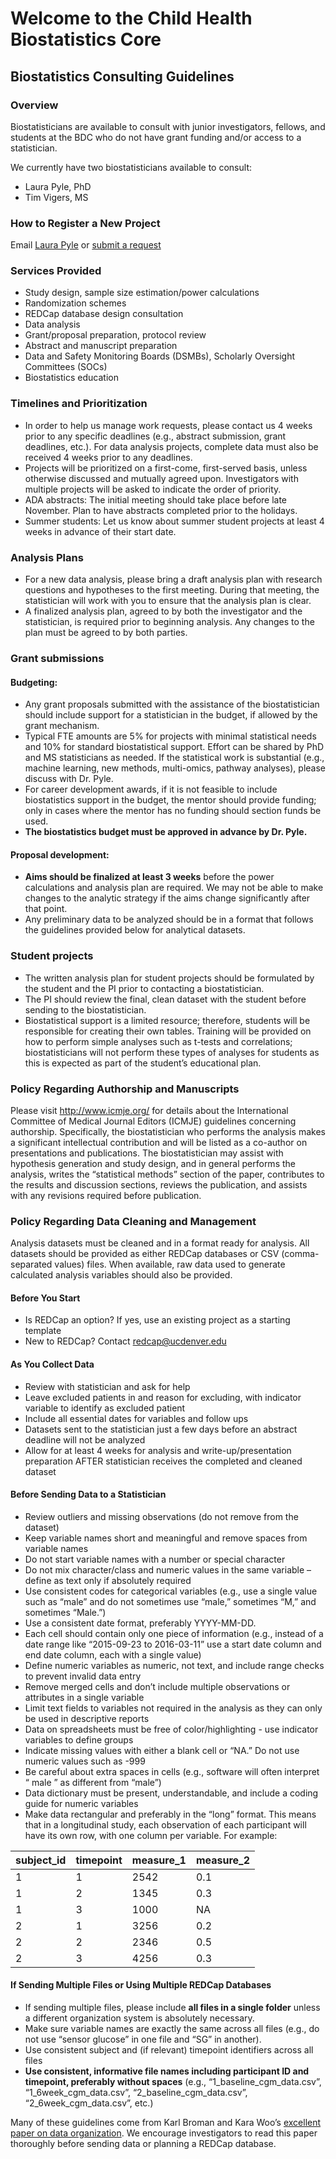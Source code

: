# Welcome to the Child Health Biostatistics Core

## Biostatistics Consulting Guidelines

### Overview
Biostatisticians are available to consult with junior investigators, fellows, and students at the BDC who do not have grant funding and/or access to a statistician.

We currently have two biostatisticians available to consult:
- Laura Pyle, PhD
- Tim Vigers, MS


### How to Register a New Project
Email [Laura Pyle](laura.pyle@ucdenver.edu) or [submit a request](https://redcap.ucdenver.edu/surveys/?s=MP9WKRLK74)

### Services Provided
- Study design, sample size estimation/power calculations
- Randomization schemes
- REDCap database design consultation
- Data analysis
- Grant/proposal preparation, protocol review
- Abstract and manuscript preparation
- Data and Safety Monitoring Boards (DSMBs), Scholarly Oversight Committees (SOCs)
- Biostatistics education


### Timelines and Prioritization
- In order to help us manage work requests, please contact us 4 weeks prior to any specific deadlines (e.g., abstract submission, grant deadlines, etc.). For data analysis projects, complete data must also be received 4 weeks prior to any deadlines.
- Projects will be prioritized on a first-come, first-served basis, unless otherwise discussed and mutually agreed upon. Investigators with multiple projects will be asked to indicate the order of priority.
- ADA abstracts: The initial meeting should take place before late November.  Plan to have abstracts completed prior to the holidays.
- Summer students: Let us know about summer student projects at least 4 weeks in advance of their start date.

### Analysis Plans
- For a new data analysis, please bring a draft analysis plan with research questions and hypotheses to the first meeting.  During that meeting, the statistician will work with you to ensure that the analysis plan is clear.  
- A finalized analysis plan, agreed to by both the investigator and the statistician, is required prior to beginning analysis.  Any changes to the plan must be agreed to by both parties.
	
### Grant submissions
#### Budgeting: 
- Any grant proposals submitted with the assistance of the biostatistician should include support for a statistician in the budget, if allowed by the grant mechanism.  
- Typical FTE amounts are 5% for projects with minimal statistical needs and 10% for standard biostatistical support.  Effort can be shared by PhD and MS statisticians as needed.  If the statistical work is substantial (e.g., machine learning, new methods, multi-omics, pathway analyses), please discuss with Dr. Pyle.
- For career development awards, if it is not feasible to include biostatistics support in the budget, the mentor should provide funding; only in cases where the mentor has no funding should section funds be used.
- **The biostatistics budget must be approved in advance by Dr. Pyle.**  
#### Proposal development: 
- **Aims should be finalized at least 3 weeks** before the power calculations and analysis plan are required.  We may not be able to make changes to the analytic strategy if the aims change significantly after that point.
- Any preliminary data to be analyzed should be in a format that follows the guidelines provided below for analytical datasets.  

### Student projects
- The written analysis plan for student projects should be formulated by the student and the PI prior to contacting a biostatistician.  
- The PI should review the final, clean dataset with the student before sending to the biostatistician.  
- Biostatistical support is a limited resource; therefore, students will be responsible for creating their own tables.  Training will be provided on how to perform simple analyses such as t-tests and correlations; biostatisticians will not perform these types of analyses for students as this is expected as part of the student’s educational plan.

### Policy Regarding Authorship and Manuscripts
Please visit http://www.icmje.org/ for details about the International Committee of Medical Journal Editors (ICMJE) guidelines concerning authorship.  Specifically, the biostatistician who performs the analysis makes a significant intellectual contribution and will be listed as a co-author on presentations and publications. The biostatistician may assist with hypothesis generation and study design, and in general performs the analysis, writes the “statistical methods” section of the paper, contributes to the results and discussion sections, reviews the publication, and assists with any revisions required before publication. 

### Policy Regarding Data Cleaning and Management
 
Analysis datasets must be cleaned and in a format ready for analysis.  All datasets should be provided as either REDCap databases or CSV (comma-separated values) files. When available, raw data used to generate calculated analysis variables should also be provided.
 
#### Before You Start
- Is REDCap an option? If yes, use an existing project as a starting template
- New to REDCap? Contact redcap@ucdenver.edu 
 
#### As You Collect Data
- Review with statistician and ask for help
- Leave excluded patients in and reason for excluding, with indicator variable to identify as excluded patient
- Include all essential dates for variables and follow ups
- Datasets sent to the statistician just a few days before an abstract deadline will not be analyzed
- Allow for at least 4 weeks for analysis and write-up/presentation preparation AFTER statistician receives the completed and cleaned dataset
 
#### Before Sending Data to a Statistician
- Review outliers and missing observations (do not remove from the dataset)
- Keep variable names short and meaningful and remove spaces from variable names
- Do not start variable names with a number or special character
- Do not mix character/class and numeric values in the same variable – define as text only if absolutely required
- Use consistent codes for categorical variables (e.g., use a single value such as “male” and do not sometimes use “male,” sometimes “M,” and sometimes “Male.”)
- Use a consistent date format, preferably YYYY-MM-DD.
- Each cell should contain only one piece of information (e.g., instead of a date range like “2015-09-23 to 2016-03-11” use a start date column and end date column, each with a single value)
- Define numeric variables as numeric, not text, and include range checks to prevent invalid data entry
- Remove merged cells and don’t include multiple observations or attributes in a single variable
- Limit text fields to variables not required in the analysis as they can only be used in descriptive reports
- Data on spreadsheets must be free of color/highlighting -   use indicator variables to define groups
- Indicate missing values with either a blank cell or “NA.” Do not use numeric values such as -999
- Be careful about extra spaces in cells (e.g., software will often interpret “ male ”  as different from “male”)
- Data dictionary must be present, understandable, and include a coding guide for numeric variables
- Make data rectangular and preferably in the “long” format. This means that in a longitudinal study, each observation of each participant will have its own row, with one column per variable. For example:

|subject_id|timepoint|measure_1|measure_2|
|----------|---------|---------|---------|
|1|1|2542|0.1|
|1|2|1345|0.3|
|1|3|1000|NA|
|2|1|3256|0.2|
|2|2|2346|0.5|
|2|3|4256|0.3|

#### If Sending Multiple Files or Using Multiple REDCap Databases
- If sending multiple files, please include **all files in a single folder** unless a different organization system is absolutely necessary.
- Make sure variable names are exactly the same across all files (e.g., do not use “sensor glucose” in one file and “SG” in another).
- Use consistent subject and (if relevant) timepoint identifiers across all files
- **Use consistent, informative file names including participant ID and timepoint, preferably without spaces** (e.g., “1_baseline_cgm_data.csv”, “1_6week_cgm_data.csv”, “2_baseline_cgm_data.csv”, “2_6week_cgm_data.csv”, etc.)

Many of these guidelines come from Karl Broman and Kara Woo’s [excellent paper on data organization](https://doi.org/10.1080/00031305.2017.1375989). We encourage investigators to read this paper thoroughly before sending data or planning a REDCap database.
